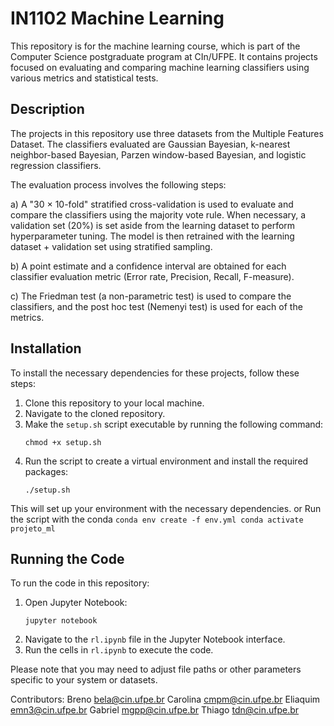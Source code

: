 # IN1102 Machine Learning

This repository is for the machine learning course, which is part of the Computer Science postgraduate program at CIn/UFPE. It contains projects focused on evaluating and comparing machine learning classifiers using various metrics and statistical tests.

## Description

The projects in this repository use three datasets from the Multiple Features Dataset. The classifiers evaluated are Gaussian Bayesian, k-nearest neighbor-based Bayesian, Parzen window-based Bayesian, and logistic regression classifiers. 

The evaluation process involves the following steps:

a) A "30 × 10-fold" stratified cross-validation is used to evaluate and compare the classifiers using the majority vote rule. When necessary, a validation set (20%) is set aside from the learning dataset to perform hyperparameter tuning. The model is then retrained with the learning dataset + validation set using stratified sampling.

b) A point estimate and a confidence interval are obtained for each classifier evaluation metric (Error rate, Precision, Recall, F-measure).

c) The Friedman test (a non-parametric test) is used to compare the classifiers, and the post hoc test (Nemenyi test) is used for each of the metrics.

## Installation

To install the necessary dependencies for these projects, follow these steps:

1. Clone this repository to your local machine.
2. Navigate to the cloned repository.
3. Make the `setup.sh` script executable by running the following command:
    ```
    chmod +x setup.sh
    ```
4. Run the script to create a virtual environment and install the required packages:
    ```
    ./setup.sh
    ```

This will set up your environment with the necessary dependencies.
or 
Run the script with the conda 
    ```
    conda env create -f env.yml
    conda activate projeto_ml 
    ```

## Running the Code

To run the code in this repository:

1. Open Jupyter Notebook:
    ```
    jupyter notebook
    ```
2. Navigate to the `rl.ipynb` file in the Jupyter Notebook interface.
3. Run the cells in `rl.ipynb` to execute the code.

Please note that you may need to adjust file paths or other parameters specific to your system or datasets.

Contributors:
    Breno bela@cin.ufpe.br
    Carolina cmpm@cin.ufpe.br
    Eliaquim emn3@cin.ufpe.br
    Gabriel mgpp@cin.ufpe.br
    Thiago tdn@cin.ufpe.br


